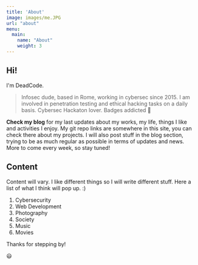 ```yaml
---
title: 'About'
image: images/me.JPG
url: "about"
menu:
  main:
    name: "About"
    weight: 3
---
```


## Hi!

I'm DeadCode.

> Infosec dude, based in Rome, working in cybersec since 2015.
> I am involved in penetration testing and ethical hacking tasks on a daily basis.
> Cybersec Hackaton lover. Badges addicted 🥸

**Check my blog** for my last updates about my works, my life, things I like and activities I enjoy.
My git repo links are somewhere in this site, you can check there about my projects.
I will also post stuff in the blog section, trying to be as much regular as possible in terms of updates and news.
More to come every week, so stay tuned!

## Content

Content will vary. I like different things so I will write different stuff. Here a list of what I think will pop up. :)

1. Cybersecurity
2. Web Development
3. Photography
4. Society
5. Music
6. Movies

Thanks for stepping by!

 😃
